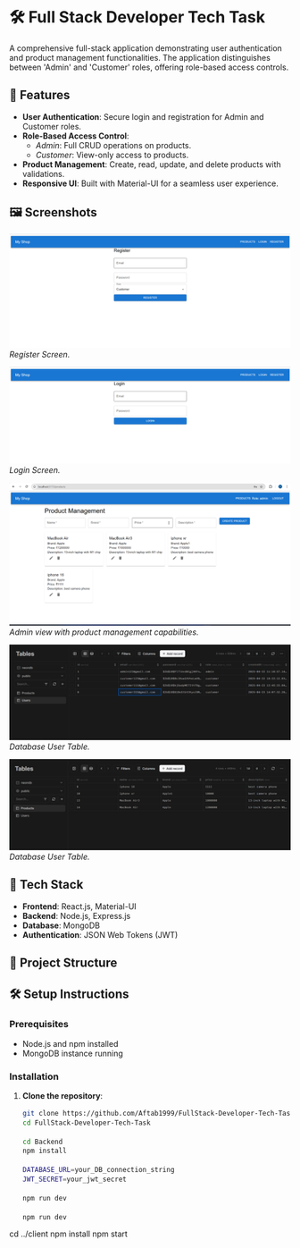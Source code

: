 # 🛠️ Full Stack Developer Tech Task

A comprehensive full-stack application demonstrating user authentication and product management functionalities. The application distinguishes between 'Admin' and 'Customer' roles, offering role-based access controls.

## 🚀 Features

- **User Authentication**: Secure login and registration for Admin and Customer roles.
- **Role-Based Access Control**:
  - _Admin_: Full CRUD operations on products.
  - _Customer_: View-only access to products.
- **Product Management**: Create, read, update, and delete products with validations.
- **Responsive UI**: Built with Material-UI for a seamless user experience.

## 🖼️ Screenshots

![Register Page](screenshots/Screenshot3.png)
_Register Screen._

![Login Page](screenshots/Screenshot2.png)
_Login Screen._

![Product Dashboard](screenshots/Screenshot1.png)
_Admin view with product management capabilities._

![Database User Table](screenshots/Screenshot4.png)
_Database User Table._

![Database User Table](screenshots/Screenshot5.png)
_Database User Table._

## 🧰 Tech Stack

- **Frontend**: React.js, Material-UI
- **Backend**: Node.js, Express.js
- **Database**: MongoDB
- **Authentication**: JSON Web Tokens (JWT)

## 📂 Project Structure

## 🛠️ Setup Instructions

### Prerequisites

- Node.js and npm installed
- MongoDB instance running

### Installation

1. **Clone the repository**:

   ```bash
   git clone https://github.com/Aftab1999/FullStack-Developer-Tech-Task.git
   cd FullStack-Developer-Tech-Task

   cd Backend
   npm install

   DATABASE_URL=your_DB_connection_string
   JWT_SECRET=your_jwt_secret

   npm run dev

   npm run dev
   ```

cd ../client
npm install
npm start

```

```
